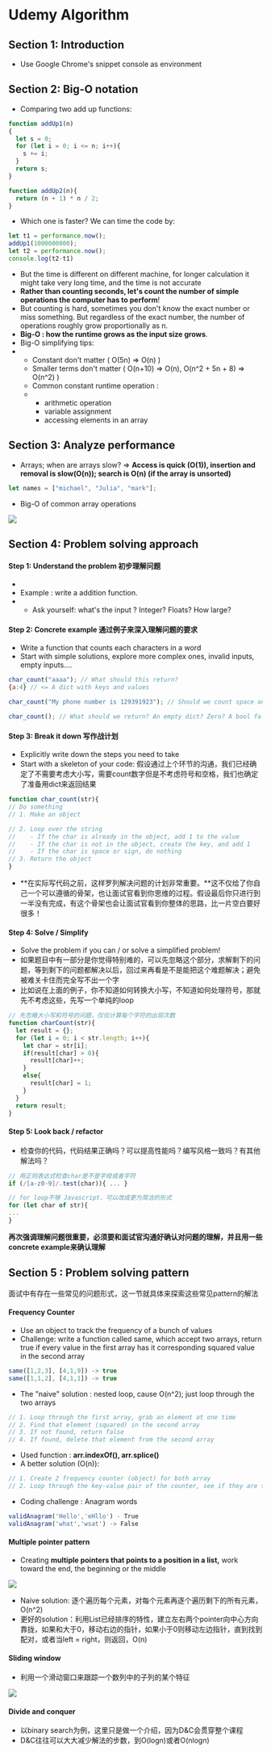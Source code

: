 # Udemy Algorithm

## Section 1: Introduction

* Use Google Chrome's snippet console as environment

## Section 2: Big-O notation

* Comparing two add up functions:

```javascript
function addUp1(n)
{
  let s = 0;
  for (let i = 0; i <= n; i++){
    s += i;
  }
  return s;
}

function addUp2(n){
  return (n + 1) * n / 2;
}
```

* Which one is faster? We can time the code by:

```javascript
let t1 = performance.now();
addUp1(1000000000);
let t2 = performance.now();
console.log(t2-t1)
```

* But the time is different on different machine, for longer calculation it might take very long time, and the time is not accurate
* **Rather than counting seconds, let's count the number of simple operations the computer has to perform**!
* But counting is hard, sometimes you don't know the exact number or miss something. But regardless of the exact number, the number of operations roughly grow proportionally as n.
* **Big-O : how the runtime grows as the input size grows**.
* Big-O simplifying tips:
* * Constant don't matter \( O\(5n\) =&gt; O\(n\) \)
  * Smaller terms don't matter \( O\(n+10\) =&gt; O\(n\), O\(n^2 + 5n + 8\) =&gt; O\(n^2\) \)
  * Common constant runtime operation : 
  * * arithmetic operation
    * variable assignment
    * accessing elements in an array

## Section 3: Analyze performance

* Arrays; when are arrays slow? =&gt; **Access is quick \(O\(1\)\), insertion and removal is slow\(O\(n\)\); search is O\(n\) \(if the array is unsorted\)**

```javascript
let names = ["michael", "Julia", "mark"];
```

* Big-O of common array operations

![](.gitbook/assets/js_array.png)

## Section 4: Problem solving approach

#### Step 1: Understand the problem 初步理解问题

* 
* Example : write a addition function.
* * Ask yourself: what's the input ? Integer? Floats? How large?

#### Step 2: Concrete example 通过例子来深入理解问题的要求

* Write a function that counts each characters in a word
* Start with simple solutions, explore more complex ones, invalid inputs, empty inputs....

```javascript
char_count("aaaa"); // What should this return?
{a:4} // <= A dict with keys and values

char_count("My phone number is 129391923"); // Should we count space and numb?

char_count(); // What should we return? An empty dict? Zero? A bool false?
```

#### Step 3: Break it down 写作战计划

* Explicitly write down the steps you need to take
* Start with a skeleton of your code: 假设通过上个环节的沟通，我们已经确定了不需要考虑大小写，需要count数字但是不考虑符号和空格，我们也确定了准备用dict来返回结果

```javascript
function char_count(str){
// Do something
// 1. Make an object

// 2. Loop over the string
//    - If the char is already in the object, add 1 to the value
//    - If the char is not in the object, create the key, and add 1
//    - If the char is space or sign, do nothing
// 3. Return the object
}
```

* **在实际写代码之前，这样罗列解决问题的计划非常重要。**这不仅给了你自己一个可以遵循的骨架，也让面试官看到你思维的过程。假设最后你只进行到一半没有完成，有这个骨架也会让面试官看到你整体的思路，比一片空白要好很多！

#### Step 4: Solve / Simplify

* Solve the problem if you can / or solve a simplified problem!
* 如果题目中有一部分是你觉得特别难的，可以先忽略这个部分，求解剩下的问题，等到剩下的问题都解决以后，回过来再看是不是能把这个难题解决；避免被难关卡住而完全写不出一个字
* 比如说在上面的例子，你不知道如何转换大小写，不知道如何处理符号，那就先不考虑这些，先写一个单纯的loop

```javascript
// 先忽略大小写和符号的问题，仅仅计算每个字符的出现次数
function charCount(str){
  let result = {};
  for (let i = 0; i < str.length; i++){
    let char = str[i];
    if(result[char] > 0){
      result[char]++;
    }
    else{
      result[char] = 1;
    }
  }
  return result;
}
```

#### Step 5: Look back / refactor

* 检查你的代码，代码结果正确吗？可以提高性能吗？编写风格一致吗？有其他解法吗？

```javascript
// 用正则表达式检查char是不是字母或者字符
if (/[a-z0-9]/.test(char)){ ... }

// for loop不够 Javascript，可以改成更为简洁的形式
for (let char of str){
...
}
```

**再次强调理解问题很重要，必须要和面试官沟通好确认对问题的理解，并且用一些concrete example来确认理解**

## Section 5 : Problem solving pattern

面试中有存在一些常见的问题形式，这一节就具体来探索这些常见pattern的解法

#### Frequency Counter

* Use an object to track the frequency of a bunch of values
* Challenge: write a function called same, which accept two arrays, return true if every value in the first array has it corresponding squared value in the second array

```javascript
same([1,2,3], [4,1,9]) -> true
same([1,1,2], [4,1,1]) -> true
```

* The "naive" solution : nested loop, cause O\(n^2\); just loop through the two arrays

```javascript
// 1. Loop through the first array, grab an element at one time
// 2. Find that element (squared) in the second array
// 3. If not found, return false
// 4. If found, delete that element from the second array
```

* Used function : **arr.indexOf\(\), arr.splice\(\)**
* A better solution \(O\(n\)\):

```javascript
// 1. Create 2 frequency counter (object) for both array
// 2. Loop through the key-value pair of the counter, see if they are same
```

* Coding challenge : Anagram words

```javascript
validAnagram('Hello','eHllo') - True
validAnagram('what','wsat') -> False
```

#### Multiple pointer pattern

* Creating **multiple pointers that points to a position in a list,** work toward the end, the beginning or the middle

![](.gitbook/assets/multiple_pointer_example.png)

* Naive solution: 逐个遍历每个元素，对每个元素再逐个遍历剩下的所有元素，O\(n^2\)
* 更好的solution：利用List已经排序的特性，建立左右两个pointer向中心方向靠拢，如果和大于0，移动右边的指针，如果小于0则移动左边指针，直到找到配对，或者当left = right，则返回，O\(n\)

#### Sliding window

* 利用一个滑动窗口来跟踪一个数列中的子列的某个特征

![](.gitbook/assets/sliding_window_example.png)

#### Divide and conquer

* 以binary search为例，这里只是做一个介绍，因为D&C会贯穿整个课程
* D&C往往可以大大减少解法的步数，到O\(logn\)或者O\(nlogn\)


